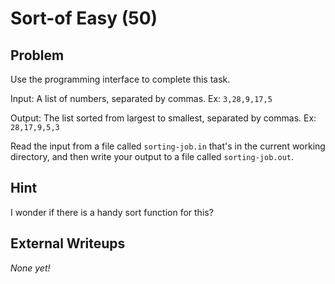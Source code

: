 # Sort-of Easy (50)

## Problem

Use the programming interface to complete this task.

Input: A list of numbers, separated by commas. Ex: `3,28,9,17,5`

Output: The list sorted from largest to smallest, separated by commas. Ex: `28,17,9,5,3`

Read the input from a file called&nbsp;`sorting-job.in`&nbsp;that&#39;s in the current working directory, and then write your output to a file called&nbsp;`sorting-job.out`.

## Hint

I wonder if there is a handy sort function for this? 

## External Writeups

*None yet!*